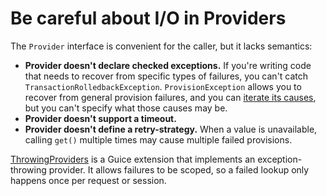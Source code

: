 # Be careful about I/O in Providers

The `Provider` interface is convenient for the caller, but it lacks semantics:

*   **Provider doesn't declare checked exceptions.** If you're writing code that
    needs to recover from specific types of failures, you can't catch
    `TransactionRolledbackException`. `ProvisionException` allows you to recover
    from general provision failures, and you can
    [iterate its causes](http://google.github.io/guice/api-docs/latest/javadoc/com/google/inject/ProvisionException.html#getErrorMessages\(\)),
    but you can't specify what those causes may be.
*   **Provider doesn't support a timeout.**
*   **Provider doesn't define a retry-strategy.** When a value is unavailable,
    calling `get()` multiple times may cause multiple failed provisions.

[ThrowingProviders](ThrowingProviders) is a Guice extension that implements an
exception-throwing provider. It allows failures to be scoped, so a failed lookup
only happens once per request or session.
